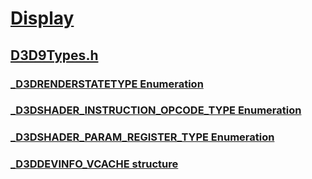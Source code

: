 # [Display](../_display/index.md)
## [D3D9Types.h](index.md)
### [_D3DRENDERSTATETYPE Enumeration](../d3d9types/ne-d3d9types-_d3drenderstatetype.md)
### [_D3DSHADER_INSTRUCTION_OPCODE_TYPE Enumeration](../d3d9types/ne-d3d9types-_d3dshader_instruction_opcode_type.md)
### [_D3DSHADER_PARAM_REGISTER_TYPE Enumeration](../d3d9types/ne-d3d9types-_d3dshader_param_register_type.md)
### [_D3DDEVINFO_VCACHE structure](../d3d9types/ns-d3d9types-_d3ddevinfo_vcache.md)
